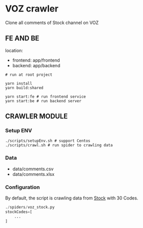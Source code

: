 # VOZ crawler
Clone all comments of Stock channel on VOZ

## FE AND BE
location: 
- frontend: app/frontend
- backend: app/backend

```
# run at root project

yarn install
yarn build:shared 

yarn start:fe # run frontend service
yarn start:be # run backend server
```

## CRAWLER MODULE
### Setup ENV

```properties
./scripts/setupEnv.sh # support Centos
./scripts/crawl.sh # run spider to crawling data
```
### Data
- data/comments.csv
- data/comments.xlsx

### Configuration
By default, the script is crawling data from [Stock](https://voz.vn/t/clb-chung-khoan-chia-se-kinh-nghiem-dau-tu-chung-khoan-version-2022.464528) with 30 Codes.

```python
./spiders/voz_stock.py
stockCodes=[
    ...
]
```